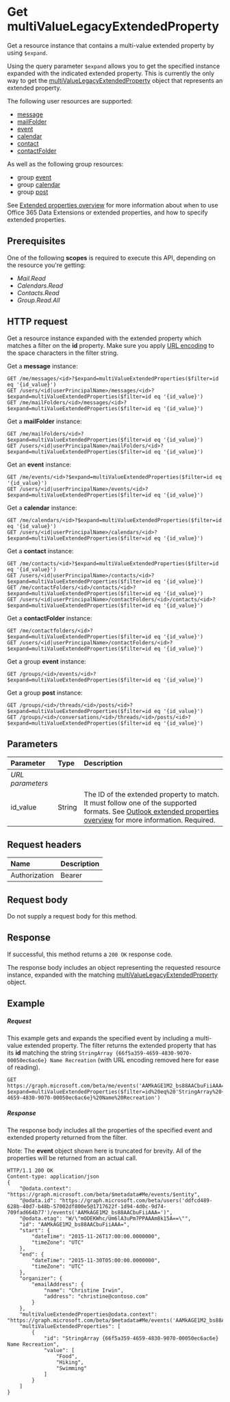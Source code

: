 # Get multiValueLegacyExtendedProperty

Get a resource instance that contains a multi-value extended property by using `$expand`.

Using the query parameter `$expand` allows you to get the specified instance expanded with the indicated extended 
property. This is currently the only way to get the [multiValueLegacyExtendedProperty](../resources/multiValueLegacyExtendedProperty.md)
object that represents an extended property.

The following user resources are supported:

- [message](../resources/message.md)
- [mailFolder](../resources/mailfolder.md)
- [event](../resources/event.md)
- [calendar](../resources/calendar.md)
- [contact](../resources/contact.md)
- [contactFolder](../resources/contactfolder.md) 

As well as the following group resources:

- group [event](../resources/event.md)
- group [calendar](../resources/calendar.md)
- group [post](../resources/post.md) 

See [Extended properties overview](../resources/extended-properties-overview.md) for more information about when to use 
Office 365 Data Extensions or extended properties, and how to specify extended properties.

## Prerequisites
One of the following **scopes** is required to execute this API, depending on the resource you're
getting:

- _Mail.Read_
- _Calendars.Read_
- _Contacts.Read_
- _Group.Read.All_ 
 
## HTTP request

Get a resource instance expanded with the extended property which matches a filter on the 
**id** property. Make sure you apply 
[URL encoding](http://www.w3schools.com/tags/ref_urlencode.asp) to the space characters in the filter string.

Get a **message** instance:
<!-- { "blockType": "ignored" } -->
```http
GET /me/messages/<id>?$expand=multiValueExtendedProperties($filter=id eq '{id_value}')
GET /users/<id|userPrincipalName>/messages/<id>?$expand=multiValueExtendedProperties($filter=id eq '{id_value}')
GET /me/mailFolders/<id>/messages/<id>?$expand=multiValueExtendedProperties($filter=id eq '{id_value}')
```
Get a **mailFolder** instance:
<!-- { "blockType": "ignored" } -->
```http
GET /me/mailFolders/<id>?$expand=multiValueExtendedProperties($filter=id eq '{id_value}')
GET /users/<id|userPrincipalName>/mailFolders/<id>?$expand=multiValueExtendedProperties($filter=id eq '{id_value}')
```

Get an **event** instance:
<!-- { "blockType": "ignored" } -->
```http
GET /me/events/<id>?$expand=multiValueExtendedProperties($filter=id eq '{id_value}')
GET /users/<id|userPrincipalName>/events/<id>?$expand=multiValueExtendedProperties($filter=id eq '{id_value}')
```
Get a **calendar** instance:
<!-- { "blockType": "ignored" } -->
```http
GET /me/calendars/<id>?$expand=multiValueExtendedProperties($filter=id eq '{id_value}')
GET /users/<id|userPrincipalName>/calendars/<id>?$expand=multiValueExtendedProperties($filter=id eq '{id_value}')
```
Get a **contact** instance:
<!-- { "blockType": "ignored" } -->
```http
GET /me/contacts/<id>?$expand=multiValueExtendedProperties($filter=id eq '{id_value}')
GET /users/<id|userPrincipalName>/contacts/<id>?$expand=multiValueExtendedProperties($filter=id eq '{id_value}')
GET /me/contactFolders/<id>/contacts/<id>?$expand=multiValueExtendedProperties($filter=id eq '{id_value}')
GET /users/<id|userPrincipalName>/contactFolders/<id>/contacts/<id>?$expand=multiValueExtendedProperties($filter=id eq '{id_value}')
```
Get a **contactFolder** instance:
<!-- { "blockType": "ignored" } -->
```http
GET /me/contactfolders/<id>?$expand=multiValueExtendedProperties($filter=id eq '{id_value}')
GET /users/<id|userPrincipalName>/contactFolders/<id>?$expand=multiValueExtendedProperties($filter=id eq '{id_value}')
```
Get a group **event** instance:
<!-- { "blockType": "ignored" } -->
```http
GET /groups/<id>/events/<id>?$expand=multiValueExtendedProperties($filter=id eq '{id_value}')
```

Get a group **post** instance:
<!-- { "blockType": "ignored" } -->
```http
GET /groups/<id>/threads/<id>/posts/<id>?$expand=multiValueExtendedProperties($filter=id eq '{id_value}')
GET /groups/<id>/conversations/<id>/threads/<id>/posts/<id>?$expand=multiValueExtendedProperties($filter=id eq '{id_value}')
```

## Parameters
|**Parameter**|**Type**|**Description**|
|:-----|:-----|:-----|
|_URL parameters_|
|id_value|String|The ID of the extended property to match. It must follow one of the supported formats. See [Outlook extended properties overview](../resources/extended-properties-overview.md) for more information. Required.|


## Request headers
| Name      |Description|
|:----------|:----------|
| Authorization  | Bearer <code>|


## Request body
Do not supply a request body for this method.
## Response
If successful, this method returns a `200 OK` response code. 

The response body includes an object representing the requested resource instance, expanded with the matching 
[multiValueLegacyExtendedProperty](../resources/multivaluelegacyextendedproperty.md) object.

## Example
##### Request
This example gets and expands the specified event by including a multi-value extended property. The filter returns the 
extended property that has its **id** matching the string `StringArray {66f5a359-4659-4830-9070-00050ec6ac6e} Name Recreation`
(with URL encoding removed here for ease of reading).

<!-- { "blockType": "ignored" } -->
```http
GET https://graph.microsoft.com/beta/me/events('AAMkAGE1M2_bs88AACbuFiiAAA=')?$expand=multiValueExtendedProperties($filter=id%20eq%20'StringArray%20{66f5a359-4659-4830-9070-00050ec6ac6e}%20Name%20Recreation')
```
##### Response

The response body includes all the properties of the specified event and extended property returned from the filter.

Note: The **event** object shown here is truncated for brevity. All of the properties will be returned from an actual call.

<!-- { "blockType": "ignored" } -->
```http
HTTP/1.1 200 OK
Content-type: application/json
{
    "@odata.context": "https://graph.microsoft.com/beta/$metadata#Me/events/$entity",
    "@odata.id": "https://graph.microsoft.com/beta/users('ddfcd489-628b-40d7-b48b-57002df800e5@1717622f-1d94-4d0c-9d74-709fad664b77')/events('AAMkAGE1M2_bs88AACbuFiiAAA=')",
    "@odata.etag": "W/\"mODEKWhc/Um6lA3uPm7PPAAAm8k15A==\"",
    "id": "AAMkAGE1M2_bs88AACbuFiiAAA=",
    "start": {
        "dateTime": "2015-11-26T17:00:00.0000000",
        "timeZone": "UTC"
    },
    "end": {
        "dateTime": "2015-11-30T05:00:00.0000000",
        "timeZone": "UTC"
    },
    "organizer": {
        "emailAddress": {
            "name": "Christine Irwin",
            "address": "christine@contoso.com"
        }
    },
    "multiValueExtendedProperties@odata.context": "https://graph.microsoft.com/beta/$metadata#Me/events('AAMkAGE1M2_bs88AACbuFiiAAA%3D')/multiValueExtendedProperties",
    "multiValueExtendedProperties": [
        {
            "id": "StringArray {66f5a359-4659-4830-9070-00050ec6ac6e} Name Recreation",
            "value": [
                "Food",
                "Hiking",
                "Swimming"
            ]
        }
    ]
}
```

<!-- uuid: 8fcb5dbc-d5aa-4681-8e31-b001d5168d79
2015-10-25 14:57:30 UTC -->
<!-- {
  "type": "#page.annotation",
  "description": "Get multiValueLegacyExtendedProperty",
  "keywords": "",
  "section": "documentation",
  "tocPath": ""
}-->